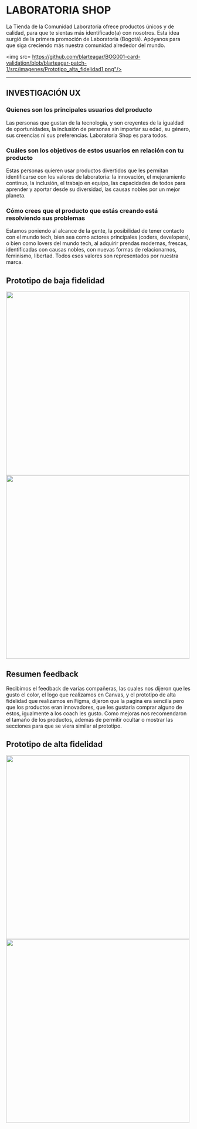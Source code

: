 # LABORATORIA SHOP

La Tienda de la Comunidad Laboratoria ofrece productos únicos y de calidad, para que te sientas más identificado(a) con nosotros. Esta idea surgió de la primera promoción de Laboratoria (Bogotá). Apóyanos para que siga creciendo más nuestra comunidad alrededor del mundo.

<img src= https://github.com/blarteagar/BOG001-card-validation/blob/blarteagar-patch-1/src/imagenes/Prototipo_alta_fidelidad1.png"/>

***

## INVESTIGACIÓN UX

### Quienes son los principales usuarios del producto
Las personas que gustan de la tecnología, y son creyentes de la igualdad de oportunidades, la inclusión de personas sin importar su edad, su género, sus creencias ni sus preferencias. Laboratoria Shop es para todos.

### Cuáles son los objetivos de estos usuarios en relación con tu producto
Estas personas quieren usar productos divertidos que les permitan identificarse con los valores de laboratoria: la innovación, el mejoramiento continuo, la inclusión, el trabajo en equipo, las capacidades de todos para aprender y aportar desde su diversidad, las causas nobles por un mejor planeta.

### Cómo crees que el producto que estás creando está resolviendo sus problemas
Estamos poniendo al alcance de la gente, la posibilidad de tener contacto con el mundo tech, bien sea como actores principales (coders, developers), o bien como lovers del mundo tech, al adquirir prendas modernas, frescas, identificadas con causas nobles, con nuevas formas de relacionarnos, feminismo, libertad. Todos esos valores son representados por nuestra marca.

## Prototipo de baja fidelidad

<img src= "github.com/blarteagar/BOG001-card-validation/blob/blarteagar-patch-1/src/imagenes/Prototipo_baja_fidelidad1.png" width = "500">

<img src= "github.com/blarteagar/BOG001-card-validation/blob/blarteagar-patch-1/src/imagenes/Prototipo_baja_fidelidad2.png" width = "500">

## Resumen feedback

Recibimos el feedback de varias compañeras, las cuales nos dijeron que les gusto el color, el logo que realizamos en Canvas, y el prototipo de alta fidelidad que realizamos en Figma, dijeron que la pagina era sencilla pero que los productos eran innovadores, que les gustaria comprar alguno de estos, igualmente a los coach les gusto. Como mejoras nos recomendaron el tamaño de los productos, además de permitir ocultar o mostrar las secciones para que se viera similar al prototipo.

## Prototipo de alta fidelidad

<img src= "github.com/blarteagar/BOG001-card-validation/blob/blarteagar-patch-1/src/imagenes/Prototipo_alta_fidelidad1.jpeg" width = "500">

<img src= "github.com/blarteagar/BOG001-card-validation/blob/blarteagar-patch-1/src/imagenes/Prototipo_alta_fidelidad1.jpeg" width = "500">



